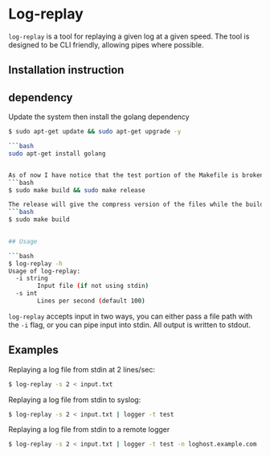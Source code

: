 # Log-replay

`log-replay` is a tool for replaying a given log at a given speed.  The tool is designed to be CLI friendly, allowing pipes where possible.

## Installation instruction
## dependency

Update the system then install the golang dependency
```bash
$ sudo apt-get update && sudo apt-get upgrade -y

```bash
sudo apt-get install golang


As of now I have notice that the test portion of the Makefile is broken so if you try to build using ```bash $ sudo make all or ```bash $ sudo make  the compilation will fail. Instead use the commands below.
```bash
$ sudo make build && sudo make release 

The release will give the compress version of the files while the build will compile the code. If you just want to compile the code then
```bash 
$ sudo make build

 
## Usage

```bash
$ log-replay -h
Usage of log-replay:
  -i string
    	Input file (if not using stdin)
  -s int
        Lines per second (default 100)
```

`log-replay` accepts input in two ways, you can either pass a file path with the `-i` flag, or you can pipe input into stdin.  All output is written to stdout.

## Examples

Replaying a log file from stdin at 2 lines/sec:

```bash
$ log-replay -s 2 < input.txt
```

Replaying a log file from stdin to syslog:

```bash
$ log-replay -s 2 < input.txt | logger -t test
```

Replaying a log file from stdin to a remote logger

```bash
$ log-replay -s 2 < input.txt | logger -t test -n loghost.example.com
```
